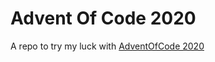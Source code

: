# Advent Of Code 2020
A repo to try my luck with [AdventOfCode 2020](https://adventofcode.com/2020)
